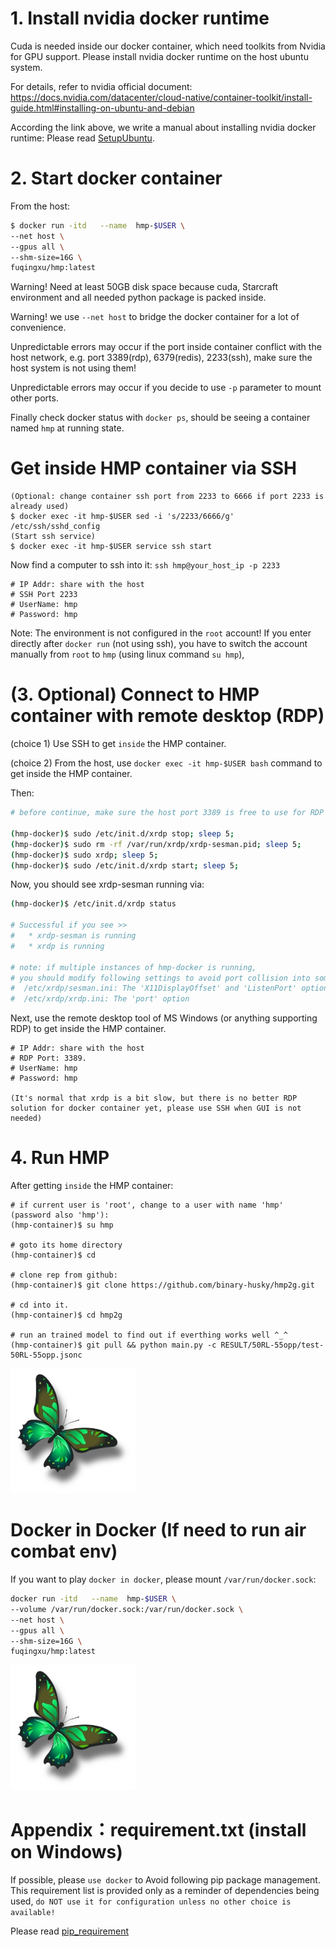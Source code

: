
# 1. Install nvidia docker runtime
Cuda is needed inside our docker container, which need toolkits from Nvidia for GPU support.
Please install nvidia docker runtime on the host ubuntu system.

For details, refer to nvidia official document: https://docs.nvidia.com/datacenter/cloud-native/container-toolkit/install-guide.html#installing-on-ubuntu-and-debian

According the link above, we write a manual about installing nvidia docker runtime:
Please read [SetupUbuntu](./setup_ubuntu.md).



# 2. Start docker container
From the host:
```bash
$ docker run -itd   --name  hmp-$USER \
--net host \
--gpus all \
--shm-size=16G \
fuqingxu/hmp:latest
```
Warning! Need at least 50GB disk space because cuda, Starcraft environment and all needed python package is packed inside.

Warning! we use ```--net host``` to bridge the docker container for a lot of convenience.

Unpredictable errors may occur if the port inside container conflict with the host network, e.g. port 3389(rdp), 6379(redis), 2233(ssh), make sure the host system is not using them!

Unpredictable errors may occur if you decide to use ```-p``` parameter to mount other ports.

Finally check docker status with ```docker ps```, should be seeing a container named ```hmp``` at running state.



# Get inside HMP container via SSH
```
(Optional: change container ssh port from 2233 to 6666 if port 2233 is already used)
$ docker exec -it hmp-$USER sed -i 's/2233/6666/g' /etc/ssh/sshd_config
(Start ssh service)
$ docker exec -it hmp-$USER service ssh start
```

Now find a computer to ssh into it: ```ssh hmp@your_host_ip -p 2233```
```
# IP Addr: share with the host
# SSH Port 2233
# UserName: hmp
# Password: hmp
```

Note: The environment is not configured in the ```root``` account! 
If you enter directly after ```docker run``` (not using ssh), 
you have to switch the account manually from ```root``` to ```hmp``` (using linux command ```su hmp```), 


# (3. Optional) Connect to HMP container with remote desktop (RDP)
(choice 1) Use SSH to get ```inside``` the HMP container.

(choice 2) From the host, use ``` docker exec -it hmp-$USER bash ``` command to get inside the HMP container.

Then:
```sh
# before continue, make sure the host port 3389 is free to use for RDP

(hmp-docker)$ sudo /etc/init.d/xrdp stop; sleep 5;
(hmp-docker)$ sudo rm -rf /var/run/xrdp/xrdp-sesman.pid; sleep 5;
(hmp-docker)$ sudo xrdp; sleep 5;
(hmp-docker)$ sudo /etc/init.d/xrdp start; sleep 5;
```
Now, you should see xrdp-sesman running via:
```sh
(hmp-docker)$ /etc/init.d/xrdp status

# Successful if you see >>
#   * xrdp-sesman is running
#   * xrdp is running

# note: if multiple instances of hmp-docker is running,
# you should modify following settings to avoid port collision into some value that is not default:
#  /etc/xrdp/sesman.ini: The 'X11DisplayOffset' and 'ListenPort' option
#  /etc/xrdp/xrdp.ini: The 'port' option
```



Next, use the remote desktop tool of MS Windows (or anything supporting RDP) to get inside the HMP container.
```
# IP Addr: share with the host
# RDP Port: 3389.
# UserName: hmp
# Password: hmp

(It's normal that xrdp is a bit slow, but there is no better RDP solution for docker container yet, please use SSH when GUI is not needed)
```

# 4. Run HMP
After getting ```inside``` the HMP container:

```
# if current user is 'root', change to a user with name 'hmp' (password also 'hmp'):
(hmp-container)$ su hmp

# goto its home directory
(hmp-container)$ cd

# clone rep from github:
(hmp-container)$ git clone https://github.com/binary-husky/hmp2g.git

# cd into it.
(hmp-container)$ cd hmp2g

# run an trained model to find out if everthing works well ^_^
(hmp-container)$ git pull && python main.py -c RESULT/50RL-55opp/test-50RL-55opp.jsonc

```
<img src="../RESULT/test-50+50/butterfly.webp" width="200" >

# Docker in Docker (If need to run air combat env)

If you want to play ```docker in docker```, please mount ```/var/run/docker.sock```:
```bash
docker run -itd   --name  hmp-$USER \
--volume /var/run/docker.sock:/var/run/docker.sock \
--net host \
--gpus all \
--shm-size=16G \
fuqingxu/hmp:latest
```
<img src="../RESULT/test-50+50/butterfly.webp" width="200" >

# Appendix：requirement.txt (install on Windows)
If possible, please ```use docker``` to Avoid following
pip package management.
This requirement list is provided only as 
a reminder of dependencies being used,
```do NOT use it for configuration unless no other choice is available!```


Please read [pip_requirement](pip_requirement.md)
